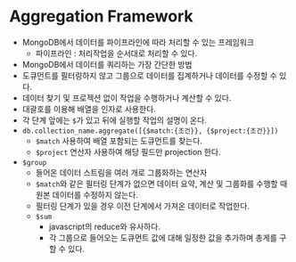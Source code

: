 # Aggregation Framework

* MongoDB에서 데이터를 파이프라인에 따라 처리할 수 있는 프레임워크
  * 파이프라인 : 처리작업을 순서대로 처리할 수 있다. 
* MongoDB에서 데이터를 쿼리하는 가장 간단한 방법
* 도큐먼트를 필터링하지 않고 그룹으로 데이터를 집계하거나 데이터를 수정할 수 있다. 
* 데이터 찾기 및 프로젝션 없이 작업을 수행하거나 계산할 수 있다. 
* 대괄호를 이용해 배열을 인자로 사용한다. 
* 각 단계 앞에는 `$`가 있고 뒤에 실행할 작업의 설명이 온다.
* `db.collection_name.aggregate([{$match:{조건}}, {$project:{조건}}])`
  * `$match` 사용하여 배열 포함되는 도큐먼트를 찾는다.
  * `$project` 연산자 사용하여 해당 필드만 projection 한다.
* `$group`
  * 들어온 데이터 스트림을 여러 개로 그룹화하는 연산자
  * `$match`와 같은 필터링 단계가 없으면 데이터 요약, 계산 및 그룹화를 수행할 때 원본 데이터를 수정하지 않는다. 
  * 필터링 단계가 있을 경우 이전 단계에서 가져온 데이터로 작업한다. 
  * `$sum`
    * javascript의 reduce와 유사하다.
    * 각 그룹으로 들어오는 도큐먼트 값에 대해 일정한 값을 추가하며 총게를 구할 수 있다. 